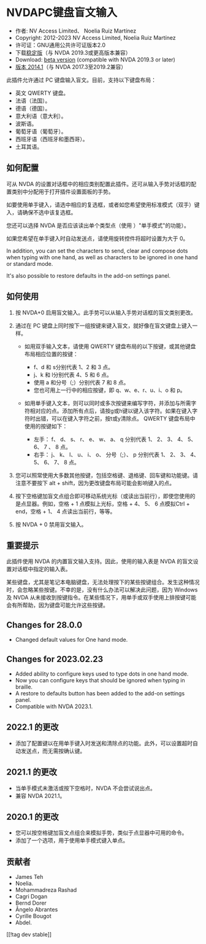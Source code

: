 # NVDAPC键盘盲文输入 #

* 作者: NV Access Limited、 Noelia Ruiz Martínez
* Copyright: 2012-2023 NV Access Limited, Noelia Ruiz Martínez
* 许可证：GNU通用公共许可证版本2.0
* 下载[稳定版][1]（与 NVDA 2019.3或更高版本兼容）
* Download: [beta version][2] (compatible with NVDA 2019.3 or later)
* [版本 2014.1][3]（与 NVDA 2017.3至2019.2兼容）

此插件允许通过 PC 键盘输入盲文。目前，支持以下键盘布局：

* 英文 QWERTY 键盘。
* 法语（法国）。
* 德语（德国）。
* 意大利语（意大利）。
* 波斯语。
* 葡萄牙语（葡萄牙）。
* 西班牙语（西班牙和墨西哥）。
* 土耳其语。

## 如何配置

可从 NVDA 的设置对话框中的相应类别配置此插件。还可从输入手势对话框的配置类别中分配用于打开插件设置面板的手势。

如要使用单手键入，请选中相应的复选框，或者如您希望使用标准模式（双手）键入，请确保不选中该复选框。

您还可以选择 NVDA 是否应该读出单个类型点（使用 ）"单手模式"的功能）。

如果您希望在单手键入时自动发送点，请使用旋转控件将超时设置为大于 0。

In addition, you can set the characters to send, clear and compose dots when
typing with one hand, as well as characters to be ignored in one hand or
standard mode.

It's also possible to restore defaults in the add-on settings panel.

## 如何使用

1. 按 NVDA+0 启用盲文输入。此手势可以从输入手势对话框的盲文类别更改。
2. 通过在 PC 键盘上同时按下一组按键来键入盲文，就好像在盲文键盘上键入一样。

	* 如用双手输入文本，请使用 QWERTY 键盘布局的以下按键，或其他键盘布局相应位置的按键：

		* f、d 和 s分别代表 1、2 和 3 点。
		* j、k 和 l分别代表 4、5 和 6 点。
		* 使用 a 和分号（;）分别代表 7 和 8 点。
		* 您也可用上一行中的相应按键，即 q、w、e、r、u、i、o 和 p。

	* 如用单手键入文本，则可以同时或多次按键来编写字符，并添加与所需字符相对应的点。添加所有点后，请按g或h键以键入该字符。如果在键入字符时出错，可以在键入字符之前，按t或y清除点。
	  QWERTY 键盘布局中使用的按键如下：

		* 左手： f、 d、 s、 r、 e、 w、 a、 q 分别代表 1、 2、 3、 4、 5、 6、 7 、 8 点。
		* 右手： j、 k、 l、 u、 i、 o、 分号（;）、 p 分别代表 1、 2、 3、 4、 5、 6、 7、 8 点。

3. 您可以照常使用大多数其他按键，包括空格键、退格键、回车键和功能键。请注意不要按下 alt + shift，因为更改键盘布局可能会影响键入的点。
4. 按下空格键加盲文点组合即可移动系统光标（或读出当前行），即使您使用的是点显器。例如，空格 + 1 点模拟上光标，空格 + 4、 5、 6
   点模拟Ctrl + end，空格 + 1、 4 点读出当前行，等等。
5. 按 NVDA + 0 禁用盲文输入。

## 重要提示

此插件使用 NVDA 的内置盲文输入支持。因此，使用的输入表是 NVDA 的盲文设置对话框中指定的输入表。

某些键盘，尤其是笔记本电脑键盘，无法处理按下的某些按键组合。发生这种情况时，会忽略某些按键。不幸的是，没有什么办法可以解决此问题，因为 Windows
及 NVDA 从未接收到按键指令。在某些情况下，用单手或双手使用上排按键可能会有所帮助，因为键盘可能允许这些按键。


## Changes for 28.0.0

* Changed default values for One hand mode.

## Changes for 2023.02.23

* Added ability to configure keys used to type dots in one hand mode.
* Now you can configure keys that should be ignored when typing in braille.
* A restore to defaults button has been added to the add-on settings panel.
* Compatible with NVDA 2023.1.

## 2022.1 的更改

* 添加了配置键以在用单手键入时发送和清除点的功能。此外，可以设置超时自动发送点，而无需按确认键。

## 2021.1 的更改

* 当单手模式未激活或按下空格时，NVDA 不会尝试说出点。
* 兼容 NVDA 2021.1。

## 2020.1 的更改

* 您可以按空格键加盲文点组合来模拟手势，类似于点显器中可用的命令。
* 添加了一个选项，用于使用单手模式键入单点。

## 贡献者

* James Teh
* Noelia.
* Mohammadreza Rashad
* Cagri Dogan
* Bernd Dorer
* Ângelo Abrantes
* Cyrille Bougot
* Abdel.

[[!tag dev stable]]

[1]: https://www.nvaccess.org/addonStore/legacy?file=pcKbBrl

[2]: https://www.nvaccess.org/addonStore/legacy?file=pcKbBrl-beta

[3]: https://www.nvaccess.org/addonStore/legacy?file=pckbbrl-o
